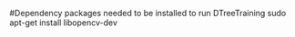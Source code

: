 #Dependency packages needed to be installed to run DTreeTraining
sudo apt-get install libopencv-dev
